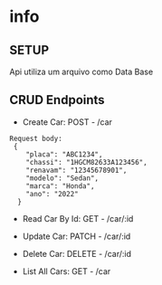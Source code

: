 # info

## SETUP
Api utiliza um arquivo como Data Base

## CRUD Endpoints

 - Create Car: POST - /car

```
Request body:
 {
    "placa": "ABC1234",
    "chassi": "1HGCM82633A123456",
    "renavam": "12345678901",
    "modelo": "Sedan",
    "marca": "Honda",
    "ano": "2022"
  }
```

- Read Car By Id:    GET - /car/:id

- Update Car:        PATCH - /car/:id

- Delete Car:        DELETE - /car/:id

- List All Cars:     GET - /car
